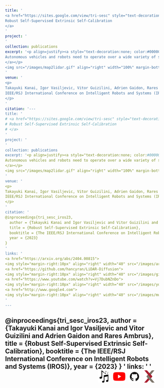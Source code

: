 ```yaml
---
title: '
<a href="https://sites.google.com/view/tri-sesc" style="text-decoration:none;color:#000000;text-align:justify;"> 
Robust Self-Supervised Extrinsic Self-Calibration
</a>
'
project: '
'
collection: publications
excerpt: '<p align=justify><a style="text-decoration:none; color:#000000; align:justify;">
Autonomous vehicles and robots need to operate over a wide variety of scenarios in order to complete tasks efficiently and safely. Multi-camera self-supervised monocular depth estimation from videos is a promising way to reason about the environment, as it generates metrically scaled geometric predictions from visual data without requiring additional sensors. However, most works assume well-calibrated extrinsics to fully leverage this multi-camera setup, even though accurate and efficient calibration is still a challenging problem. In this work, we introduce a novel method for extrinsic calibration that builds upon the principles of self-supervised monocular depth and ego-motion learning. Our proposed curriculum learning strategy uses monocular depth and pose estimators with velocity supervision to estimate extrinsics, and then jointly learns extrinsic calibration along with depth and pose for a set of overlapping cameras rigidly attached to a moving vehicle. Experiments on a benchmark multi-camera dataset (DDAD) demonstrate that our method enables self-calibration in various scenes robustly and efficiently compared to a traditional vision-based pose estimation pipeline. Furthermore, we demonstrate the benefits of extrinsics self-calibration as a way to improve depth prediction via joint optimization. 
</a></p>
<img src="/images/map2lidar.gif" align="right" width="100%" margin-bottom="50px">
'
venue: '
<p>
Takayuki Kanai, Igor Vasiljevic, Vitor Guizilini, Adrien Gaidon, Rares Ambrus <br>
IEEE/RSJ International Conference on Intelligent Robots and Systems (IROS 2023)
</p>
'
citation: '---
title: '
# <a href="https://sites.google.com/view/tri-sesc" style="text-decoration:none;color:#000000;text-align:justify;"> 
# Robust Self-Supervised Extrinsic Self-Calibration
# </a>
'
project: '
'
collection: publications
excerpt: '<p align=justify><a style="text-decoration:none; color:#000000; align:justify;">
Autonomous vehicles and robots need to operate over a wide variety of scenarios in order to complete tasks efficiently and safely. Multi-camera self-supervised monocular depth estimation from videos is a promising way to reason about the environment, as it generates metrically scaled geometric predictions from visual data without requiring additional sensors. However, most works assume well-calibrated extrinsics to fully leverage this multi-camera setup, even though accurate and efficient calibration is still a challenging problem. In this work, we introduce a novel method for extrinsic calibration that builds upon the principles of self-supervised monocular depth and ego-motion learning. Our proposed curriculum learning strategy uses monocular depth and pose estimators with velocity supervision to estimate extrinsics, and then jointly learns extrinsic calibration along with depth and pose for a set of overlapping cameras rigidly attached to a moving vehicle. Experiments on a benchmark multi-camera dataset (DDAD) demonstrate that our method enables self-calibration in various scenes robustly and efficiently compared to a traditional vision-based pose estimation pipeline. Furthermore, we demonstrate the benefits of extrinsics self-calibration as a way to improve depth prediction via joint optimization. 
</a></p>
<img src="/images/map2lidar.gif" align="right" width="100%" margin-bottom="50px">
'
venue: '
<p>
Takayuki Kanai, Igor Vasiljevic, Vitor Guizilini, Adrien Gaidon, Rares Ambrus <br>
IEEE/RSJ International Conference on Intelligent Robots and Systems (IROS 2023)
</p>
'
citation: '
@inproceedings{tri_sesc_iros23,
  author = {Takayuki Kanai and Igor Vasiljevic and Vitor Guizilini and Adrien Gaidon and Rares Ambrus},
  title = {Robust Self-Supervised Extrinsic Self-Calibration},
  booktitle = {The IEEE/RSJ International Conference on Intelligent Robots and Systems (IROS)},
  year = {2023}
}
'
links: '
<a href="https://arxiv.org/abs/2404.00815">
<img style="margin-right:10px" align="right" width="40" src="/images/arxiv.png"></a>
<a href="https://github.com/hancyran/LiDAR-Diffusion">
<img style="margin-right:10px" align="right" width="40" src="/images/github.png"></a>
<a href="https://www.youtube.com/watch?v=Vj7DubNZnDo">
<img style="margin-right:10px" align="right" width="40" src="/images/youtube.png"></a>
<a href="http://www.google4.com">
<img style="margin-right:10px" align="right" width="40" src="/images/music.png"></a>
'
---
```


@inproceedings{tri_sesc_iros23,
  author = {Takayuki Kanai and Igor Vasiljevic and Vitor Guizilini and Adrien Gaidon and Rares Ambrus},
  title = {Robust Self-Supervised Extrinsic Self-Calibration},
  booktitle = {The IEEE/RSJ International Conference on Intelligent Robots and Systems (IROS)},
  year = {2023}
}
'
links: '
<a href="https://arxiv.org/abs/2404.00815">
<img style="margin-right:10px" align="right" width="40" src="/images/arxiv.png"></a>
<a href="https://github.com/hancyran/LiDAR-Diffusion">
<img style="margin-right:10px" align="right" width="40" src="/images/github.png"></a>
<a href="https://www.youtube.com/watch?v=Vj7DubNZnDo">
<img style="margin-right:10px" align="right" width="40" src="/images/youtube.png"></a>
<a href="http://www.google4.com">
<img style="margin-right:10px" align="right" width="40" src="/images/music.png"></a>
'
---
